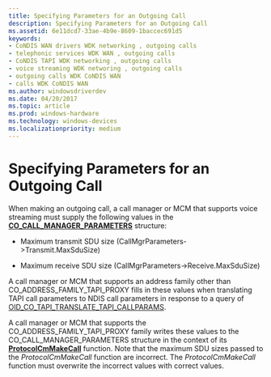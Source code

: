 ```yaml
---
title: Specifying Parameters for an Outgoing Call
description: Specifying Parameters for an Outgoing Call
ms.assetid: 6e11dcd7-33ae-4b9e-8609-1baccec691d5
keywords:
- CoNDIS WAN drivers WDK networking , outgoing calls
- telephonic services WDK WAN , outgoing calls
- CoNDIS TAPI WDK networking , outgoing calls
- voice streaming WDK networing , outgoing calls
- outgoing calls WDK CoNDIS WAN
- calls WDK CoNDIS WAN
ms.author: windowsdriverdev
ms.date: 04/20/2017
ms.topic: article
ms.prod: windows-hardware
ms.technology: windows-devices
ms.localizationpriority: medium
---
```


# Specifying Parameters for an Outgoing Call





When making an outgoing call, a call manager or MCM that supports voice streaming must supply the following values in the [**CO\_CALL\_MANAGER\_PARAMETERS**](https://msdn.microsoft.com/library/windows/hardware/ff545381) structure:

-   Maximum transmit SDU size (CallMgrParameters-&gt;Transmit.MaxSduSize)

-   Maximum receive SDU size (CallMgrParameters-&gt;Receive.MaxSduSize)

A call manager or MCM that supports an address family other than CO\_ADDRESS\_FAMILY\_TAPI\_PROXY fills in these values when translating TAPI call parameters to NDIS call parameters in response to a query of [OID\_CO\_TAPI\_TRANSLATE\_TAPI\_CALLPARAMS](https://msdn.microsoft.com/library/windows/hardware/ff569100).

A call manager or MCM that supports the CO\_ADDRESS\_FAMILY\_TAPI\_PROXY family writes these values to the CO\_CALL\_MANAGER\_PARAMETERS structure in the context of its [**ProtocolCmMakeCall**](https://msdn.microsoft.com/library/windows/hardware/ff570246) function. Note that the maximum SDU sizes passed to the *ProtocolCmMakeCall* function are incorrect. The *ProtocolCmMakeCall* function must overwrite the incorrect values with correct values.

 

 





